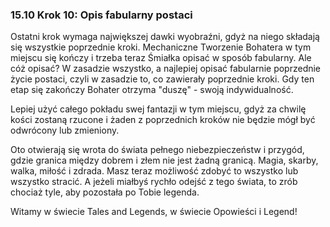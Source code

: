 ### 15.10 Krok 10: Opis fabularny postaci

Ostatni krok wymaga największej dawki wyobraźni, gdyż na niego składają się wszystkie poprzednie kroki. Mechaniczne Tworzenie Bohatera w tym miejscu się kończy i trzeba teraz Śmiałka opisać w sposób fabularny. Ale cóż opisać? W zasadzie wszystko, a najlepiej opisać fabularnie poprzednie życie postaci, czyli w zasadzie to, co zawierały poprzednie kroki. Gdy ten etap się zakończy Bohater otrzyma "duszę" - swoją indywidualność.

Lepiej użyć całego pokładu swej fantazji w tym miejscu, gdyż za chwilę kości zostaną rzucone i żaden z poprzednich kroków nie będzie mógł być odwrócony lub zmieniony. 

Oto otwierają się wrota do świata pełnego niebezpieczeństw i przygód, gdzie granica między dobrem i złem nie jest żadną granicą. Magia, skarby, walka, miłość i zdrada. Masz teraz możliwość zdobyć to wszystko lub wszystko stracić. A jeżeli miałbyś rychło odejść z tego świata, to zrób chociaż tyle, aby pozostała po Tobie legenda. 

Witamy w świecie Tales and Legends, w świecie Opowieści i Legend!